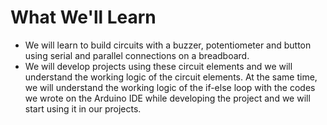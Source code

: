 # What We'll Learn
- We will learn to build circuits with a buzzer, potentiometer and button using serial and parallel connections on a breadboard. 
- We will develop projects using these circuit elements and we will understand the working logic of the circuit elements. At the same time, we will understand the working logic of the if-else loop with the codes we wrote on the Arduino IDE while developing the project and we will start using it in our projects.
